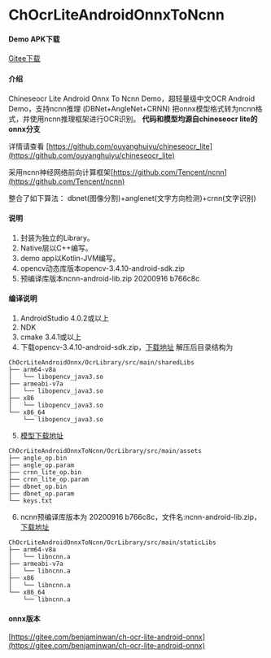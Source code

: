 # ChOcrLiteAndroidOnnxToNcnn

#### Demo APK下载
[Gitee下载](https://gitee.com/benjaminwan/ch-ocr-lite-android-onnx-to-ncnn/releases)

#### 介绍
Chineseocr Lite Android Onnx To Ncnn Demo，超轻量级中文OCR Android Demo，支持ncnn推理 (DBNet+AngleNet+CRNN)
把onnx模型格式转为ncnn格式，并使用ncnn推理框架进行OCR识别。
**代码和模型均源自chineseocr lite的onnx分支**

详情请查看 [https://github.com/ouyanghuiyu/chineseocr_lite](https://github.com/ouyanghuiyu/chineseocr_lite)

采用ncnn神经网络前向计算框架[https://github.com/Tencent/ncnn](https://github.com/Tencent/ncnn)

整合了如下算法：
dbnet(图像分割)+anglenet(文字方向检测)+crnn(文字识别)
#### 说明
1. 封装为独立的Library。
2. Native层以C++编写。
3. demo app以Kotlin-JVM编写。
4. opencv动态库版本opencv-3.4.10-android-sdk.zip
5. 预编译库版本ncnn-android-lib.zip 20200916 b766c8c

#### 编译说明
1.  AndroidStudio 4.0.2或以上
2.  NDK
3.  cmake 3.4.1或以上
4.  下载opencv-3.4.10-android-sdk.zip，[下载地址](https://github.com/opencv/opencv/releases/tag/3.4.11)
解压后目录结构为
```
ChOcrLiteAndroidOnnx/OcrLibrary/src/main/sharedLibs
├── arm64-v8a
│   └── libopencv_java3.so
├── armeabi-v7a
│   └── libopencv_java3.so
├── x86
│   └── libopencv_java3.so
└── x86_64
    └── libopencv_java3.so
```
5.  [模型下载地址](https://github.com/ouyanghuiyu/chineseocr_lite/tree/onnx/ncnn_project/models)
```
ChOcrLiteAndroidOnnxToNcnn/OcrLibrary/src/main/assets
├── angle_op.bin
├── angle_op.param
├── crnn_lite_op.bin
├── crnn_lite_op.param
├── dbnet_op.bin
├── dbnet_op.param
└── keys.txt
```
6.  ncnn预编译库版本为 20200916 b766c8c，文件名:ncnn-android-lib.zip，[下载地址](https://github.com/Tencent/ncnn/releases/tag/20200916)
```
ChOcrLiteAndroidOnnxToNcnn/OcrLibrary/src/main/staticLibs
├── arm64-v8a
│   └── libncnn.a
├── armeabi-v7a
│   └── libncnn.a
├── x86
│   └── libncnn.a
└── x86_64
    └── libncnn.a

```


#### onnx版本
[https://gitee.com/benjaminwan/ch-ocr-lite-android-onnx](https://gitee.com/benjaminwan/ch-ocr-lite-android-onnx)

